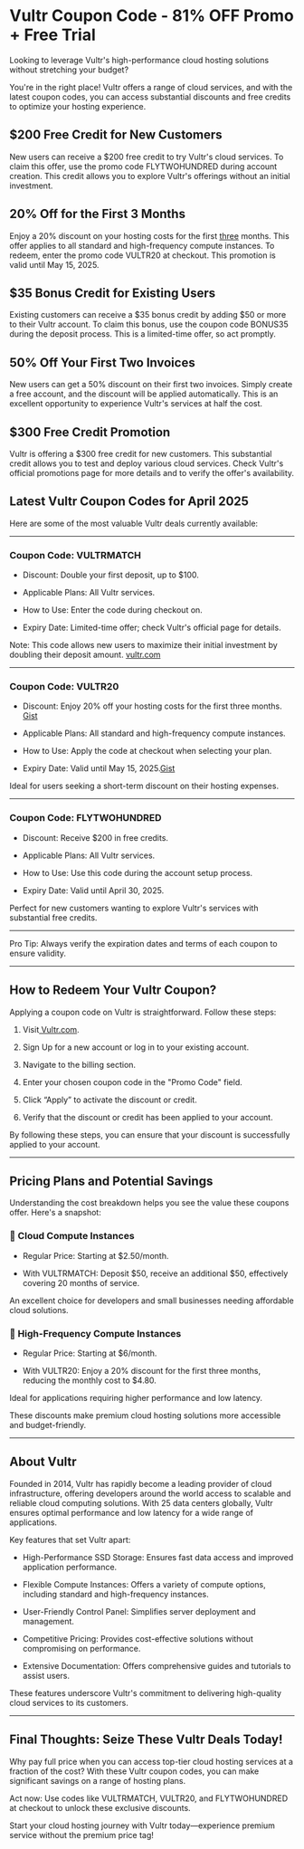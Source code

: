 # Vultr Coupon Code - 81% OFF Promo + Free Trial

Looking to leverage Vultr's high-performance cloud hosting solutions without stretching your budget?

You're in the right place! Vultr offers a range of cloud services, and with the latest coupon codes, you can access substantial discounts and free credits to optimize your hosting experience.​

## $200 Free Credit for New Customers

New users can receive a $200 free credit to try Vultr's cloud services. To claim this offer, use the promo code FLYTWOHUNDRED during account creation. This credit allows you to explore Vultr's offerings without an initial investment.

## 20% Off for the First 3 Months

Enjoy a 20% discount on your hosting costs for the first [three](https://aithority.com/technology/regulation-and-compliance-managment/nordvpn-is-rolling-out-nordlynx-new-generation-vpn-protocol-based-on-wireguard/) months. This offer applies to all standard and high-frequency compute instances. To redeem, enter the promo code VULTR20 at checkout. This promotion is valid until May 15, 2025.

## $35 Bonus Credit for Existing Users

Existing customers can receive a $35 bonus credit by adding $50 or more to their Vultr account. To claim this bonus, use the coupon code BONUS35 during the deposit process. This is a limited-time offer, so act promptly.

## 50% Off Your First Two Invoices

New users can get a 50% discount on their first two invoices. Simply create a free account, and the discount will be applied automatically. This is an excellent opportunity to experience Vultr's services at half the cost.

## $300 Free Credit Promotion

Vultr is offering a $300 free credit for new customers. This substantial credit allows you to test and deploy various cloud services. Check Vultr's official promotions page for more details and to verify the offer's availability.

## Latest Vultr Coupon Codes for April 2025

Here are some of the most valuable Vultr deals currently available:

---

### Coupon Code: VULTRMATCH

* Discount: Double your first deposit, up to $100.

* Applicable Plans: All Vultr services.

* How to Use: Enter the code during checkout on.

* Expiry Date: Limited-time offer; check Vultr's official page for details.

Note: This code allows new users to maximize their initial investment by doubling their deposit amount. ​[vultr.com](https://www.vultr.com/coupons/?utm_source=chatgpt.com)

---

### Coupon Code: VULTR20

* Discount: Enjoy 20% off your hosting costs for the first three months.​[Gist
](https://gist.github.com/realshadowx/d8bb05a21165aa42919b2552e6997509?utm_source=chatgpt.com)
* Applicable Plans: All standard and high-frequency compute instances.

* How to Use: Apply the code at checkout when selecting your plan.​

* Expiry Date: Valid until May 15, 2025.​[Gist
](https://gist.github.com/realshadowx/d8bb05a21165aa42919b2552e6997509?utm_source=chatgpt.com)

Ideal for users seeking a short-term discount on their hosting expenses.

---

### Coupon Code: FLYTWOHUNDRED

* Discount: Receive $200 in free credits.

* Applicable Plans: All Vultr services.

* How to Use: Use this code during the account setup process.​

* Expiry Date: Valid until April 30, 2025.​

Perfect for new customers wanting to explore Vultr's services with substantial free credits.

---

Pro Tip: Always verify the expiration dates and terms of each coupon to ensure validity.

---

## How to Redeem Your Vultr Coupon?

Applying a coupon code on Vultr is straightforward. Follow these steps:

1. Visit[ Vultr.com](https://www.vultr.com/).

2. Sign Up for a new account or log in to your existing account.

3. Navigate to the billing section.

4. Enter your chosen coupon code in the "Promo Code" field.

5. Click “Apply” to activate the discount or credit.

6. Verify that the discount or credit has been applied to your account.

By following these steps, you can ensure that your discount is successfully applied to your account.

---

## Pricing Plans and Potential Savings

Understanding the cost breakdown helps you see the value these coupons offer. Here's a snapshot:

### 🔹 Cloud Compute Instances

* Regular Price: Starting at $2.50/month.

* With VULTRMATCH: Deposit $50, receive an additional $50, effectively covering 20 months of service.​

An excellent choice for developers and small businesses needing affordable cloud solutions.

### 🔹 High-Frequency Compute Instances

* Regular Price: Starting at $6/month.​

* With VULTR20: Enjoy a 20% discount for the first three months, reducing the monthly cost to $4.80.

Ideal for applications requiring higher performance and low latency.

These discounts make premium cloud hosting solutions more accessible and budget-friendly.

---

## About Vultr

Founded in 2014, Vultr has rapidly become a leading provider of cloud infrastructure, offering developers around the world access to scalable and reliable cloud computing solutions. With 25 data centers globally, Vultr ensures optimal performance and low latency for a wide range of applications.​

Key features that set Vultr apart:

* High-Performance SSD Storage: Ensures fast data access and improved application performance.​

* Flexible Compute Instances: Offers a variety of compute options, including standard and high-frequency instances.

* User-Friendly Control Panel: Simplifies server deployment and management.​

* Competitive Pricing: Provides cost-effective solutions without compromising on performance.​

* Extensive Documentation: Offers comprehensive guides and tutorials to assist users.​

These features underscore Vultr's commitment to delivering high-quality cloud services to its customers.

---

## Final Thoughts: Seize These Vultr Deals Today!

Why pay full price when you can access top-tier cloud hosting services at a fraction of the cost? With these Vultr coupon codes, you can make significant savings on a range of hosting plans.

Act now: Use codes like VULTRMATCH, VULTR20, and FLYTWOHUNDRED at checkout to unlock these exclusive discounts.

Start your cloud hosting journey with Vultr today—experience premium service without the premium price tag!

